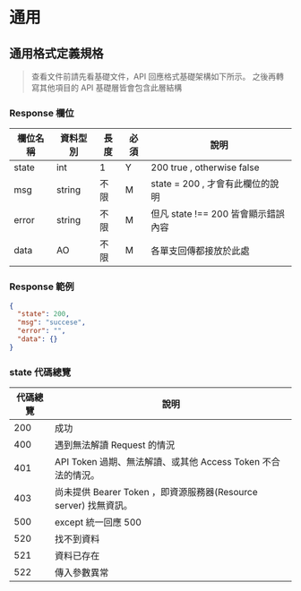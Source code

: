 # 通用

## 通用格式定義規格

> 查看文件前請先看基礎文件，API 回應格式基礎架構如下所示。
> 之後再轉寫其他項目的 API 基礎層皆會包含此層結構

### Response 欄位

| 欄位名稱 | 資料型別 | 長度 | 必須 | 說明                                |
| -------- | -------- | ---- | ---- | ----------------------------------- |
| state    | int      | 1    | Y    | 200 true , otherwise false          |
| msg      | string   | 不限 | M    | state = 200 , 才會有此欄位的說明    |
| error    | string   | 不限 | M    | 但凡 state !== 200 皆會顯示錯誤內容 |
| data     | AO       | 不限 | M    | 各單支回傳都接放於此處              |

### Response 範例

```json
{
  "state": 200,
  "msg": "succese",
  "error": "",
  "data": {}
}
```

### state 代碼總覽

| 代碼總覽 | 說明                                                             |
| -------- | ---------------------------------------------------------------- |
| 200      | 成功                                                             |
| 400      | 遇到無法解讀 Request 的情況                                      |
| 401      | API Token 過期、無法解讀、或其他 Access Token 不合法的情況。     |
| 403      | 尚未提供 Bearer Token ，即資源服務器(Resource server) 找無資訊。 |
| 500      | except 統一回應 500                                              |
| 520      | 找不到資料                                                       |
| 521      | 資料已存在                                                       |
| 522      | 傳入參數異常                                                     |
